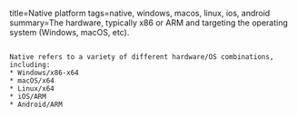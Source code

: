 title=Native platform
tags=native, windows, macos, linux, ios, android
summary=The hardware, typically x86 or ARM and targeting the operating system (Windows, macOS, etc).
~~~~~~

Native refers to a variety of different hardware/OS combinations, including:
* Windows/x86-x64
* macOS/x64
* Linux/x64
* iOS/ARM
* Android/ARM

